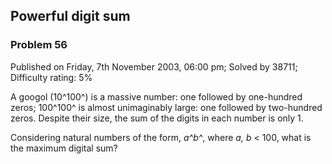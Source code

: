Powerful digit sum
------------------

### Problem 56

Published on Friday, 7th November 2003, 06:00 pm; Solved by 38711;
Difficulty rating: 5%

A googol (10^100^) is a massive number: one followed by one-hundred
zeros; 100^100^ is almost unimaginably large: one followed by
two-hundred zeros. Despite their size, the sum of the digits in each
number is only 1.

Considering natural numbers of the form, *a^b^*, where *a, b* \< 100,
what is the maximum digital sum?
